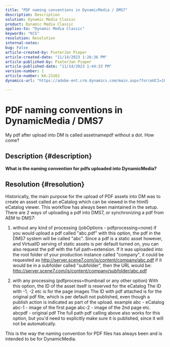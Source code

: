 ```yaml
---
title: "PDF naming conventions in DynamicMedia / DMS7"
description: Description
solution: Dynamic Media Classic
product: Dynamic Media Classic
applies-to: "Dynamic Media Classic"
keywords: "KCS"
resolution: Resolution
internal-notes: 
bug: False
article-created-by: PieterJan Pieper
article-created-date: "11/14/2023 1:26:36 PM"
article-published-by: PieterJan Pieper
article-published-date: "11/14/2023 1:44:33 PM"
version-number: 1
article-number: KA-23162
dynamics-url: "https://adobe-ent.crm.dynamics.com/main.aspx?forceUCI=1&pagetype=entityrecord&etn=knowledgearticle&id=6a65fd6c-f182-ee11-8179-6045bd006b25"

---
```

# PDF naming conventions in DynamicMedia / DMS7


My pdf after upload into DM is called assetnamepdf without a dot. How come?

## Description {#description}


<b>What is the naming convention for pdfs uploaded into DynamicMedia?</b>


## Resolution {#resolution}


Historically, the main purpose for the upload of PDF assets into DM was
 to create an asset called an eCatalog which can be viewed in the
 html5 eCatalog viewer.
 This workflow has always been maintained in the setup.
 There are 2 ways of uploading a pdf into DMS7, or synchronizing a pdf
 from AEM to DMS7:
 1) without any kind of processing (jobOptions - pdfprocessing=none)
 if you would upload a pdf called "abc.pdf" with this option, the pdf in
 the DMS7 system will be called "abc".
 Since a pdf is a static asset however, and VirtualID serving of static
 assets is per default turned on, you can also request the pdf with the
 full path+extension. If it was uploaded into the root folder of your
 production instance called "company", it could be requested as
 http://server.scene7.com/is/content/company/abc.pdf
 if it would be in a subfolder called "subfolder", then the URL would be:
 http://server.scene7.com/is/content/company/subfolder/abc.pdf

 2) with any processing (pdfprocess=thumbnail or any other option)
 With this option, the ID of the asset itself is reserved for the
 eCatalog
 The ID with -1, -2 etc is for the page images
 The ID with pdf attached is for the original pdf file, which is per
 default not published, even though a publish action is indicated as part
 of the upload.
 example
 abc - eCatalog
 abc-1 - image of the first page
 abc-2 - image of the 2nd page etc.
 abcpdf - original pdf
 The full path pdf calling above also works for this option, but you'd
 need to explicitly make sure it is published, since it will not be
 automatically.

 This is the way the naming convention for PDF files has always been and
 is intended to be for DynamicMedia.
